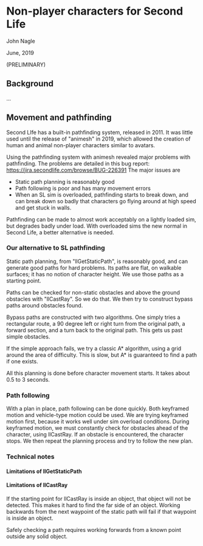 # Non-player characters for Second Life

John Nagle

June, 2019

(PRELIMINARY)

## Background

...

## Movement and pathfinding
Second LIfe has a built-in pathfinding system, released in 2011. It was little used 
until the release of "animesh" in 2019, which allowed the creation of human and 
animal non-player characters similar to avatars.

Using the pathfinding system with animesh revealed major problems with pathfinding.
The problems are detailed in this bug report: https://jira.secondlife.com/browse/BUG-226391
The major issues are

* Static path planning is reasonably good
* Path following is poor and has many movement errors
* When an SL sim is overloaded, pathfinding starts to break down, and can break
down so badly that characters go flying around at high speed and get stuck in walls.

Pathfinding can be made to almost work acceptably on a lightly loaded sim, but
degrades badly under load. With overloaded sims the new normal in Second Life,
a better alternative is needed.

### Our alternative to SL pathfinding

Static path planning, from "llGetStaticPath", is reasonably good, and can generate
good paths for hard problems. Its paths are flat, on walkable surfaces; it has no
notion of character height. We use those paths as a starting point.

Paths can be checked for non-static obstacles and above the ground obstacles with
"llCastRay". So we do that. We then try to construct bypass paths around obstacles
found.

Bypass paths are constructed with two algorithms. One simply tries a rectangular
route, a 90 degree left or right turn from the original path, a forward section,
and a turn back to the original path. This gets us past simple obstacles.

If the simple approach fails, we try a classic A* algorithm, using a grid around
the area of difficulty. This is slow, but A* is guaranteed to find a path if one
exists.

All this planning is done before character movement starts. It takes about 0.5 to 3
seconds.

### Path following

With a plan in place, path following can be done quickly. Both keyframed motion
and vehicle-type motion could be used. We are trying keyframed motion first, because
it works well under sim overload conditions. During keyframed motion, we must constantly
check for obstacles ahead of the character, using llCastRay. If an obstacle is
encountered, the character stops. We then repeat the planning process and try
to follow the new plan.

### Technical notes

#### Limitations of llGetStaticPath

#### Limitations of llCastRay

If the starting point for llCastRay is inside an object, that object will not be detected. This
makes it hard to find the far side of an object. Working backwards from the next waypoint of the
static path will fail if that waypoint is inside an object. 

Safely checking a path requires working forwards from a known point outside any solid object.



